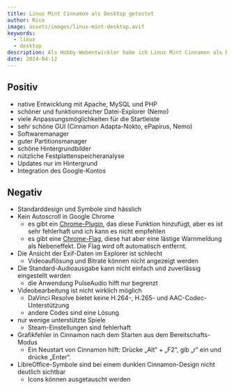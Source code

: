 ```yaml
---
title: Linux Mint Cinnamon als Desktop getestet
author: Rico
image: assets/images/linux-mint-desktop.avif
keywords:
  - linux
  - desktop
description: Als Hobby-Webentwickler habe ich Linux Mint Cinnamon als Desktop getestet. Hier liste ich meine positiven Erfahrungen und Probleme auf.
date: 2024-04-12
---
```


## Positiv

- native Entwicklung mit Apache, MySQL und PHP
- schöner und funktionsreicher Datei-Explorer (Nemo)
- viele Anpassungsmöglichkeiten für die Startleiste
- sehr schöne GUI (Cinnamon Adapta-Nokto, ePapirus, Nemo)
- Softwaremanager
- guter Partitionsmanager
- schöne Hintergrundbilder
- nützliche Festplattenspeicheranalyse
- Updates nur im Hintergrund
- Integration des Google-Kontos

## Negativ

- Standarddesign und Symbole sind hässlich
- Kein Autoscroll in Google Chrome
  - es gibt ein [Chrome-Plugin](https://chromewebstore.google.com/detail/autoscroll/occjjkgifpmdgodlplnacmkejpdionan?hl=de), das diese Funktion hinzufügt, aber es ist sehr fehlerhaft und ich kann es nicht empfehlen
  - es gibt eine [Chrome-Flag](https://medium.com/@1nikolas/linux-enable-middle-mouse-button-scrolling-on-chrome-ium-and-electron-apps-discord-etc-ab2d0a213505), diese hat aber eine lästige Warnmeldung als Nebeneffekt. Die Flag wird oft automatisch entfernt.
- Die Ansicht der Exif-Daten im Explorer ist schlecht
  - Videoauflösung und Bitrate können nicht angezeigt werden
- Die Standard-Audioausgabe kann nicht einfach und zuverlässig eingestellt werden
  - die Anwendung PulseAudio hilft nur begrenzt
- Videobearbeitung ist nicht wirklich möglich
  - DaVinci Resolve bietet keine H.264-, H.265- und AAC-Codec-Unterstützung
  - andere Codes sind eine Lösung
- nur wenige unterstützte Spiele
  - Steam-Einstellungen sind fehlerhaft
- Grafikfehler in Cinnamon nach dem Starten aus dem Bereitschafts-Modus
  - Ein Neustart von Cinnamon hilft: Drücke „Alt“ + „F2“, gib „r“ ein und drücke „Enter“.
- LibreOffice-Symbole sind bei einem dunklen Cinnamon-Design nicht deutlich sichtbar
  - Icons können ausgetauscht werden
